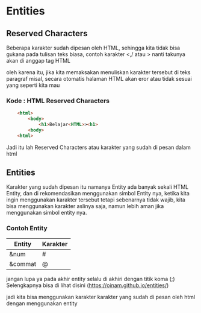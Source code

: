 # Entities

## Reserved Characters

Beberapa karakter sudah dipesan oleh HTML, sehingga kita tidak bisa gukana pada tulisan teks biasa, contoh karakter <,/ atau > nanti takunya akan di anggap tag HTML

oleh karena itu, jika kita memaksakan menuliskan karakter tersebut di teks paragraf misal, secara otomatis halaman HTML akan eror atau tidak sesuai yang seperti kita mau

### Kode : HTML Reserved Characters

```html
    <html>
        <body>
            <h1>Belajar<HTML>><h1>
        <body>
    <html>
```
Jadi itu lah Reserved Characters atau karakter yang sudah di pesan dalam html 

## Entities
Karakter yang sudah dipesan itu namanya Entity
ada banyak sekali HTML Entity, dan di rekomendasikan menggunakan simbol Entity nya, ketika kita ingin menggunakan karakter tersebut tetapi sebenarnya tidak wajib, kita bisa menggunakan karakter aslinya saja, namun lebih aman jika menggunakan simbol entity nya.

### Contoh Entity

| Entity        | Karakter      |
| ------------- | ------------- |
| &num	            | #  |
| &commat	  | @  |

jangan lupa ya pada akhir entity selalu di akhiri dengan titik koma (;)
Selengkapnya bisa di lihat disini (https://oinam.github.io/entities/)

jadi kita bisa menggunakan karakter karakter yang sudah di pesan oleh html dengan menggunakan entity
